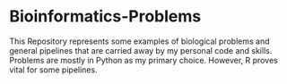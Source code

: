 # Bioinformatics-Problems
This Repository represents some examples of biological problems and general pipelines that are carried away by my personal code and skills. Problems are mostly in Python as my primary choice. However, R proves vital for some pipelines.
